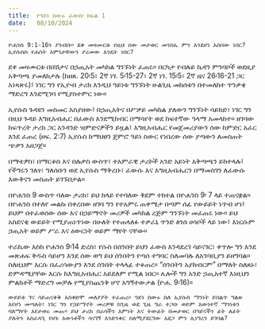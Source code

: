 ```yaml
---
title:  የዓይነ ስውሩ ፈውስ፡ ክፍል 1
date:   08/10/2024
---
```


`ዮሐንስ 9:1-16ን ያንብቡ። ደቀ መዛሙርቱ የዚህ ሰው መታወር መንስኤ ምን እንደሆነ አስበው ነበር? ኢየሱስስ የሐሰት እምነታቸውን ያረመው እንዴት ነበር?`

ደቀ መዛሙርቱ በበሽታና በኃጢአት መካከል ግንኙነት ፈጠሩ። በርካታ የብሉይ ኪዳን ምንባቦች ወደዚያ አቅጣጫ ያመለክታሉ (ከዘጸ. 20፡5፣ 2ኛ ነገ. 5፡15-27፣ 2ኛ ነገ. 15፡5፣ 2ኛ ዜና 26፡16-21 ጋር አነጻጽሩ)፤ ነገር ግን የኢዮብ ታሪክ እንዲህ ዓይነቱ ግንኙነት ሁልጊዜ መከሰቱን በተመለከተ ጥንቃቄ ማድረግ እንደሚገባ የሚያስተምር ነው።

ኢየሱስ ጉዳዩን መስመር አስያዘው፤ በኃጢአትና በሥቃይ መካከል ያለውን ግንኙነት ሳይክድ፣ ነገር ግን በዚህ ጉዳይ እግዚአብሔር በፈውስ እንደሚከብር በማሳየት ወደ ከፍተኛው ዓላማ አመላከተ። ዘገባው ከፍጥረት ታሪክ ጋር አንዳንድ ዝምድናዎችን ይዟል፤ እግዚአብሔር የመጀመሪያውን ሰው ከምድር አፈር እንደ ፈጠረ (ዘፍ. 2:7) ኢየሱስ ከማህፀን ጀምሮ ዓይነ ስውር የነበረው ሰው ያጣውን ለመስጠት ጭቃን አዘጋጀ።

በማቴዎስ፣ በማርቆስ እና በሉቃስ ውስጥ፣ ተአምራዊ ታሪኮች አንድ አይነት አቅጣጫን ይከተላሉ፤ የችግሩን ገለፃ፣ ግለሰቡን ወደ ኢየሱስ ማቅረቡ፣ ፈውሱ እና እግዚአብሔርን በማመስገን ለፈውሱ እውቅናን መስጠት ይገኙበታል።

በዮሐንስ 9 ውስጥ ባለው ታሪክ፣ ይህ ከላይ የተባለው ቅደም ተከተል በዮሐንስ 9፡ 7 ላይ ተጠናቋል። በዮሐንስ በተለየ መልኩ በቀረበው ዘገባ ግን የተአምሩ ጠቀሜታ በጣም ሰፊ የውይይት ነጥብ ሆነ፤ ይህም በተፈወሰው ሰው እና በኃይማኖት መሪዎች መካከል ረጅም ግንኙነት መፈጠሩ ነው። ይህ አስደናቂ ውይይት የሚያጠነጥነው በሁለት የተጠላለፉ ተቃራኒ ጥንድ ፅንሰ ሀሳቦች ላይ ነው፤ እነርሱም ኃጢአት ወይም ሥራ እና ዕውርነት ወይም ማየት ናቸው።

ተራኪው እስከ ዮሐንስ 9፡14 ድረስ፣ የሱስ በሰንበት ይህን ፈውስ እንዳደረገ ሳይናገር፣ ቀጥሎ ግን እንደ መጽሐፍ ቅዱስ ሳይሆን እንደ ሰው ወግ ይህ ሰንበትን የጣሰ ተግባር ስለመባሉ ለአንባቢያን ይዘግባል። ስለዚህም እርሱ በፈሪሳውያን እንደ ሰንበት ተላላፊ ተቆጠረ። “ሰንበትን አያከብርም” በማለት ስለጸኑ፣ ድምዳሜያቸው እርሱ ከእግዚአብሔር አይደለም የሚል ነበር። ሌሎች ግን አንድ ኃጢአተኛ እነዚህን ምልክቶች ማድረግ መቻሉ የሚያስጨንቅ ሆኖ አግኝተውታል (ዮሐ. 9፡16)።

`ውይይቱ ገና ሳይጠናቀቅ አስቀድሞ መለያያት ተፈጠረ። ዓይነ ስውሩ ስለ ኢየሱስ ማንነት ይበልጥ ግልጽ እየሆነ መጣለት፣ ነገር ግን የኃይማኖት መሪዎቹ ከጊዜ ወደ ጊዜ ግራ ተጋቡ ወይም እውነተኛ ማንነቱን ባለማየት እየታወሩ መጡ። ይህ ታሪክ በራሳችን እምነት እና ትውፊት በመታወር በዓይናችን ፊት ለፊት ያሉትን አስፈላጊ የሆኑ እውነቶችን ሳናገኝ እንድንቀር ስለሚያደርገው አደጋ ምን ሊነግረን ይገባል?`
